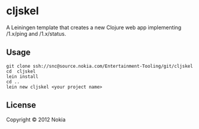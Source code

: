# cljskel

A Leiningen template that creates a new Clojure web app implementing /1.x/ping and /1.x/status.

## Usage

```
git clone ssh://snc@source.nokia.com/Entertainment-Tooling/git/cljskel
cd  cljskel
lein install
cd ..
lein new cljskel <your project name>
```

## License

Copyright © 2012 Nokia

